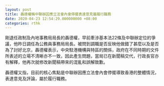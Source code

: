 ```yaml
---
layout: post
title: 聶德權稱中聯辦因應立法會內會停擺表達意見屬履行職務
date: 2020-04-23 12:54:29.000000000 +08:00
categories: rthk
---
```


剛退任政制及內地事務局局長的聶德權，早前牽涉基本法22條及中聯辦定位的爭議，他昨日調任為公務員事務局局長。被問到調職是否反映他做錯了甚麼以及是否為了討好北京，聶德權表示，中央駐港機構與特區的關係，政府在不同時期的文件所表述的立場不清晰亦不一致，因此產生問題，當局已在新聞稿交代，行政長官亦有解釋，他再次就修改新聞稿帶來的混亂和誤解致歉。

聶德權又指，目前的核心焦點是中聯辦因應立法會內會停擺導致香港的整體情況，表達意見及評論，屬於履行職務。
